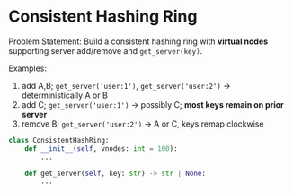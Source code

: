 # Consistent Hashing Ring

Problem Statement:
Build a consistent hashing ring with **virtual nodes** supporting server add/remove and `get_server(key)`.

Examples:
1. add A,B; `get_server('user:1')`, `get_server('user:2')` → deterministically A or B
2. add C; `get_server('user:1')` → possibly C; **most keys remain on prior server**
3. remove B; `get_server('user:2')` → A or C, keys remap clockwise

```python
class ConsistentHashRing:
    def __init__(self, vnodes: int = 100):
        ...

    def get_server(self, key: str) -> str | None:
        ...
```